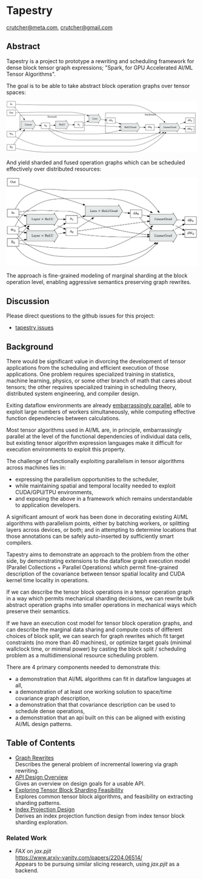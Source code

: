 # Tapestry

crutcher@meta.com, crutcher@gmail.com

## Abstract

Tapestry is a project to prototype a rewriting and scheduling framework for dense block tensor
graph expressions; "Spark, for GPU Accelerated AI/ML Tensor Algorithms".

The goal is to be able to take abstract block operation graphs over tensor spaces:

![abstract](media/graphs/graph1.dot.png)

And yield sharded and fused operation graphs which can be scheduled effectively over distributed 
resources:

![compiled](media/graphs/graph2.dot.png)

The approach is fine-grained modeling of marginal sharding at the block operation level, 
enabling aggressive semantics preserving graph rewrites.

## Discussion

Please direct questions to the github issues for this project: 

* [tapestry issues](https://github.com/crutcher/tapestry/issues)

## Background

There would be significant value in divorcing the development of tensor applications from the
scheduling and efficient execution of those applications. One problem requires specialized training
in statistics, machine learning, physics, or some other branch of math that cares about tensors;
the other requires specialized training in scheduling theory, distributed system engineering,
and compiler design.

Exiting dataflow environments are already
[embarrassingly parallel](https://en.wikipedia.org/wiki/Embarrassingly_parallel), able to
exploit large numbers of workers simultaneously, while computing effective function dependencies
between calculations.

Most tensor algorithms used in AI/ML are, in principle, embarrassingly parallel at the level of the
functional dependencies of individual data cells, but existing tensor algorithm expression languages
make it difficult for execution environments to exploit this property.

The challenge of functionally exploiting parallelism in tensor algorithms across machines lies in:

* expressing the parallelism opportunities to the scheduler,
* while maintaining spatial and temporal locality needed to exploit CUDA/GPU/TPU environments,
* and exposing the above in a framework which remains understandable to application developers.

A significant amount of work has been done in decorating existing AI/ML algorithms with parallelism
points, either by batching workers, or splitting layers across devices, or both; and in attempting
to determine locations that those annotations can be safely auto-inserted by sufficiently smart
compilers.

Tapestry aims to demonstrate an approach to the problem from the other side, by demonstrating
extensions to the dataflow graph execution model (Parallel Collections + Parallel Operations) which
permit fine-grained description of the covariance between tensor spatial locality and CUDA kernel
time locality in operations.

If we can describe the tensor block operations in a tensor operation graph in a way which
permits mechanical sharding decisions, we can rewrite bulk abstract operation graphs into
smaller operations in mechanical ways which preserve their semantics.

If we have an execution cost model for tensor block operation graphs, and can describe the marginal
data sharing and compute costs of different choices of block split, we can search for graph
rewrites which fit target constraints (no more than 40 machines), or optimize target goals
(minimal wallclock time, or minimal power) by casting the block split / scheduling problem as a
multidimensional resource scheduling problem.

There are 4 primary components needed to demonstrate this:

* a demonstration that AI/ML algorithms can fit in dataflow languages at all,
* a demonstration of at least one working solution to space/time covariance graph description,
* a demonstration that that covariance description can be used to schedule dense operations,
* a demonstration that an api built on this can be aligned with existing AI/ML design patterns.

## Table of Contents

* [Graph Rewrites](GraphRewrites.md)  
  Describes the general problem of incremental lowering via graph rewriting.
* [API Design Overview](ApiDesign.md)  
  Gives an overview on design goals for a usable API.
* [Exploring Tensor Block Sharding Feasibility](ExploringTensorBlockShardingFeasibility.md)  
  Explores common tensor block algorithms, and feasibility on extracting sharding patterns.
* [Index Projection Design](IndexProjectionDesign.md)  
  Derives an index projection function design from index tensor block sharding exploration.


### Related Work

* *FAX* on *jax.pjit* \
  https://www.arxiv-vanity.com/papers/2204.06514/ \
  Appears to be pursuing similar slicing research, using *jax.pjit* as a backend.


